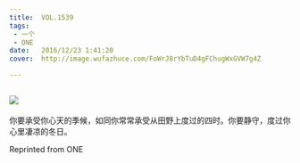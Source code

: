```yaml
---
title:	VOL.1539
tags:
 - 一个
 - ONE
date:	2016/12/23 1:41:20
cover:	http://image.wufazhuce.com/FoWrJ8rYbTuD4gFChugWxGVW7g4Z

---
```

![](http://image.wufazhuce.com/FoWrJ8rYbTuD4gFChugWxGVW7g4Z)
---

你要承受你心天的季候，如同你常常承受从田野上度过的四时。你要静守，度过你心里凄凉的冬日。
 
Reprinted from ONE
